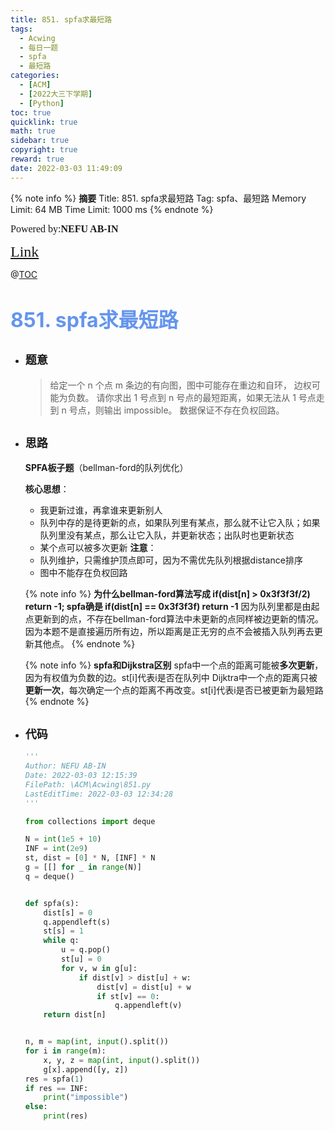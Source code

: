 ```yaml
---
title: 851. spfa求最短路
tags:
  - Acwing
  - 每日一题
  - spfa
  - 最短路
categories:
  - [ACM]
  - [2022大三下学期]
  - [Python]
toc: true
quicklink: true
math: true
sidebar: true
copyright: true
reward: true
date: 2022-03-03 11:49:09
---
```



{% note info %}
**摘要**
Title: 851. spfa求最短路
Tag: spfa、最短路
Memory Limit: 64 MB
Time Limit: 1000 ms
{% endnote %}
<!-- more -->

<font size=3 face=楷体>Powered by:**NEFU AB-IN**</font>

<font color=#FFA500 size=5 face=楷体>[Link](https://www.acwing.com/problem/content/853/)</font>

@[TOC](文章目录)

# <font color=#6495ED size=6>851. spfa求最短路</font>

* ## <font size=4 face=粗体>题意</font>

  >给定一个 n 个点 m 条边的有向图，图中可能存在重边和自环， 边权可能为负数。
  >请你求出 1 号点到 n 号点的最短距离，如果无法从 1 号点走到 n 号点，则输出 impossible。
  >数据保证不存在负权回路。

* ## <font size=4 face=粗体>思路</font>

  **SPFA板子题**（bellman-ford的队列优化）

  **核心思想**：
    * 我更新过谁，再拿谁来更新别人
    * 队列中存的是待更新的点，如果队列里有某点，那么就不让它入队；如果队列里没有某点，那么让它入队，并更新状态；出队时也更新状态
    * 某个点可以被多次更新
  **注意**：
    * 队列维护，只需维护顶点即可，因为不需优先队列根据distance排序
    * 图中不能存在负权回路


  {% note info %}
  **为什么bellman-ford算法写成 if(dist[n] > 0x3f3f3f/2) return -1; spfa确是 if(dist[n] == 0x3f3f3f) return -1**
  因为队列里都是由起点更新到的点，不存在bellman-ford算法中未更新的点同样被边更新的情况。因为本题不是直接遍历所有边，所以距离是正无穷的点不会被插入队列再去更新其他点。
  {% endnote %}

  {% note info %}
  **spfa和Dijkstra区别**
  spfa中一个点的距离可能被**多次更新**，因为有权值为负数的边。st[i]代表i是否在队列中
  Dijktra中一个点的距离只被**更新一次**，每次确定一个点的距离不再改变。st[i]代表i是否已被更新为最短路
  {% endnote %}

* ## <font size=4 face=粗体>代码</font>

  ```python
  '''
  Author: NEFU AB-IN
  Date: 2022-03-03 12:15:39
  FilePath: \ACM\Acwing\851.py
  LastEditTime: 2022-03-03 12:34:28
  '''

  from collections import deque

  N = int(1e5 + 10)
  INF = int(2e9)
  st, dist = [0] * N, [INF] * N
  g = [[] for _ in range(N)]
  q = deque()


  def spfa(s):
      dist[s] = 0
      q.appendleft(s)
      st[s] = 1
      while q:
          u = q.pop()
          st[u] = 0
          for v, w in g[u]:
              if dist[v] > dist[u] + w:
                  dist[v] = dist[u] + w
                  if st[v] == 0:
                      q.appendleft(v)
      return dist[n]


  n, m = map(int, input().split())
  for i in range(m):
      x, y, z = map(int, input().split())
      g[x].append([y, z])
  res = spfa(1)
  if res == INF:
      print("impossible")
  else:
      print(res)
  ```